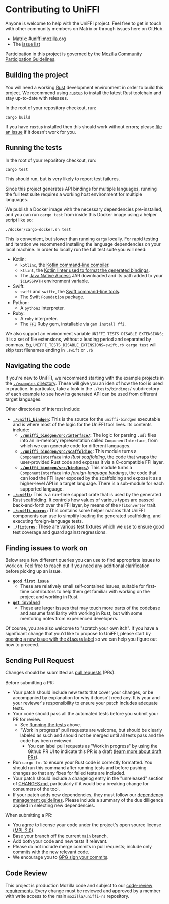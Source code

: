 # Contributing to UniFFI

Anyone is welcome to help with the UniFFI project. Feel free to get in touch with other community members on Matrix or through issues here on GitHub.

* Matrix: [#uniffi:mozilla.org](https://matrix.to/#/#uniffi:mozilla.org)
* The [issue list](https://github.com/mozilla/uniffi-rs/issues)

Participation in this project is governed by the
[Mozilla Community Participation Guidelines](https://www.mozilla.org/en-US/about/governance/policies/participation/).

## Building the project

You will need a working [Rust](https://www.rust-lang.org/) development environment in order to build this project.
We recommend using [`rustup`](https://rustup.rs/) to install the latest Rust toolchain and stay up-to-date with releases.

In the root of your repository checkout, run:

```
cargo build
```

If you have `rustup` installed then this should work without errors; please [file an issue](https://github.com/mozilla/uniffi-rs/issues)
if it doesn't work for you.

## Running the tests

In the root of your repository checkout, run:

```
cargo test
```

This should run, but is very likely to report test failures.

Since this project generates API bindings for multiple languages, running the full test suite requires
a working host environment for multiple languages.

We publish a Docker image with the necessary dependencies pre-installed, and you can run `cargo test`
from inside this Docker image using a helper script like so:

```
./docker/cargo-docker.sh test
```

This is convenient, but slower than running `cargo` locally. For rapid testing and iteration we
recommend installing the language dependencies on your local machine. In order to locally run the full
test suite you will need:

* Kotlin:
  * `kotlinc`, the [Kotlin command-line compiler](https://kotlinlang.org/docs/command-line.html).
  * `ktlint`, the [Kotlin linter used to format the generated bindings](https://ktlint.github.io/).
  * The [Java Native Access](https://github.com/java-native-access/jna#download) JAR downloaded and its path
    added to your `$CLASSPATH` environment variable.
* Swift:
  * `swift` and `swiftc`, the [Swift command-line tools](https://swift.org/download/).
  * The Swift `Foundation` package.
* Python:
  * A `python3` interpreter.
* Ruby:
  * A `ruby` interpreter.
  * The [`FFI`](https://github.com/ffi/ffi) Ruby gem, installable via `gem install ffi`.

We also support an environment variable `UNIFFI_TESTS_DISABLE_EXTENSIONS`;
It is a set of file extensions, without a leading period and separated by commas.
Eg, `UNIFFI_TESTS_DISABLE_EXTENSIONS=swift,rb cargo test` will skip test filenames ending in
`.swift` or `.rb`

## Navigating the code

If you're new to UniFFI, we recommend starting with the example projects in the [`./examples` directory](../examples/).
These will give you an idea of how the tool is used in practice. In particular, take a look in the `./tests/bindings/`
subdirectory of each example to see how its generated API can be used from different target languages.

Other directories of interest include:

- **[`./uniffi_bindgen`](../uniffi_bindgen):** This is the source for the `uniffi-bindgen` executable and is where
  most of the logic for the UniFFI tool lives. Its contents include:
    - **[`./uniffi_bindgen/src/interface/`](../uniffi_bindgen/src/interface):** The logic for parsing `.udl` files
      into an in-memory representation called `ComponentInterface`, from which we can generate code for different languages.
    - **[`./uniffi_bindgen/src/scaffolding`](../uniffi_bindgen/src/scaffolding):** This module turns a `ComponentInterface`
      into *Rust scaffolding*, the code that wraps the user-provided Rust code and exposes it via a C-compatible FFI layer.
    - **[`./uniffi_bindgen/src/bindings/`](../uniffi_bindgen/src/bindings):** This module turns a `ComponentInterface` into
      *foreign-language bindings*, the code that can load the FFI layer exposed by the scaffolding and expose it as a
      higher-level API in a target language. There is a sub-module for each supported language.
- **[`./uniffi`](../uniffi):** This is a run-time support crate that is used by the generated Rust scaffolding. It
  controls how values of various types are passed back-and-forth over the FFI layer, by means of the `FfiConverter` trait.
- **[`./uniffi_macros`](../uniffi_macros):** This contains some helper macros that UniFFI components can use to
  simplify loading the generated scaffolding, and executing foreign-language tests.
- **[`./fixtures`](../fixtures):** These are various test fixtures which we use to ensure good test coverage and
  guard against regressions.


## Finding issues to work on

Below are a few different queries you can use to find appropriate issues to work on.
Feel free to reach out if you need any additional clarification before picking up an issue.

- **[`good first issue`](https://github.com/mozilla/uniffi-rs/issues?q=is%3Aopen+is%3Aissue+label%3Agood%20first%20issue)**
    - These are relatively small self-contained issues, suitable for first-time contributors to help them get familiar with
      working on the project and working in Rust.
- **[`get involved`](https://github.com/mozilla/application-services/labels/good-second-issue)**
    - These are larger issues that may touch more parts of the codebase and assume familiarity with working in Rust,
      but with some mentoring notes from experienced developers.

Of course, you are also welcome to "scratch your own itch". If you have a significant change that you'd like to propose
to UniFFI, please start by [opening a new issue with the **`discuss`** label](https://github.com/mozilla/uniffi-rs/issues/new?labels=discuss)
so we can help you figure out how to proceed.


## Sending Pull Request

Changes should be submitted as [pull requests](https://help.github.com/articles/about-pull-requests/) (PRs).

Before submitting a PR:
- Your patch should include new tests that cover your changes, or be accompanied by explanation for why it doesn't need any. It is your and your reviewer's responsibility to ensure your patch includes adequate tests.
- Your code should pass all the automated tests before you submit your PR for review.
  - See [Running the tests](#running-the-tests) above.
  - "Work in progress" pull requests are welcome, but should be clearly labeled as such and should not be merged until all tests pass and the code has been reviewed.
    - You can label pull requests as "Work in progress" by using the Github PR UI to indicate this PR is a draft ([learn more about draft PRs](https://docs.github.com/en/github/collaborating-with-issues-and-pull-requests/about-pull-requests#draft-pull-requests)).
- Run `cargo fmt` to ensure your Rust code is correctly formatted. You should run this command after running tests and before pushing changes so that any fixes for failed tests are included.
- Your patch should include a changelog entry in the "unreleased" section of [CHANGES.md](../CHANGES.md), particularly
  if it would be a breaking change for consumers of the tool.
- If your patch adds new dependencies, they must follow our [dependency management guidelines](./dependency-management.md).
  Please include a summary of the due dilligence applied in selecting new dependencies.

When submitting a PR:
- You agree to license your code under the project's open source license ([MPL 2.0](/LICENSE)).
- Base your branch off the current `main` branch.
- Add both your code and new tests if relevant.
- Please do not include merge commits in pull requests; include only commits with the new relevant code.
- We encourage you to [GPG sign your commits](https://help.github.com/articles/managing-commit-signature-verification).

## Code Review ##

This project is production Mozilla code and subject to our [code-review requirements](https://firefox-source-docs.mozilla.org/contributing/Code_Review_FAQ.html).
Every change must be reviewed and approved by a member with write access to the main `mozilla/uniffi-rs` repository.

